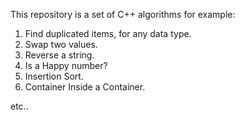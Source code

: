 This repository is a set of C++ algorithms for example:

1. Find duplicated items, for any data type.
2. Swap two values.
3. Reverse a string.
4. Is a Happy number?
5. Insertion Sort.
6. Container Inside a Container.

etc..
